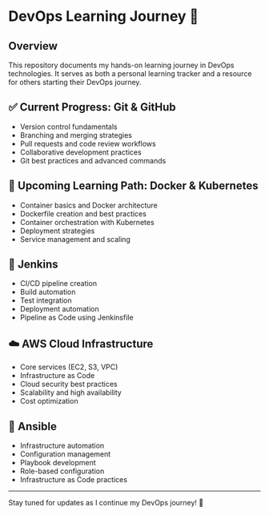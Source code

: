 # DevOps Learning Journey 🚀

## Overview
This repository documents my hands-on learning journey in DevOps technologies. It serves as both a personal learning tracker and a resource for others starting their DevOps journey.

## ✅ Current Progress: Git & GitHub
- Version control fundamentals
- Branching and merging strategies
- Pull requests and code review workflows
- Collaborative development practices
- Git best practices and advanced commands

## 🔄 Upcoming Learning Path: Docker & Kubernetes
- Container basics and Docker architecture
- Dockerfile creation and best practices
- Container orchestration with Kubernetes
- Deployment strategies
- Service management and scaling

## 🚀 Jenkins
- CI/CD pipeline creation
- Build automation
- Test integration
- Deployment automation
- Pipeline as Code using Jenkinsfile

## ☁️ AWS Cloud Infrastructure
- Core services (EC2, S3, VPC)
- Infrastructure as Code
- Cloud security best practices
- Scalability and high availability
- Cost optimization

## 🔧 Ansible
- Infrastructure automation
- Configuration management
- Playbook development
- Role-based configuration
- Infrastructure as Code practices

---
Stay tuned for updates as I continue my DevOps journey! 🚀
